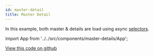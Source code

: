```yaml
---
id: master-detail
title: Master Detail
---
```


In this example, both master & details are load using async [selectors](../api-reference/core/selector).

import App from '../../src/components/master-details/App';

<App />

[View this code on github](https://github.com/CloudIOInc/statex/blob/master/website/src/components/master-details/App.tsx)
